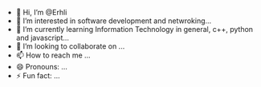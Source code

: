 - 👋 Hi, I’m @Erhli
- 👀 I’m interested in software development and netwroking...
- 🌱 I’m currently learning Information Technology in general, c++, python and javascript...
- 💞️ I’m looking to collaborate on ...
- 📫 How to reach me ...
- 😄 Pronouns: ...
- ⚡ Fun fact: ...

<!---
Erhli/Erhli is a ✨ special ✨ repository because its `README.md` (this file) appears on your GitHub profile.
You can click the Preview link to take a look at your changes.
--->
